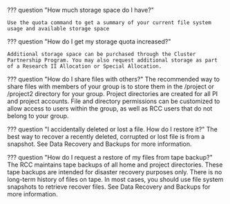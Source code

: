 ??? question "How much storage space do I have?"
    
    Use the quota command to get a summary of your current file system usage and available storage space


??? question "How do I get my storage quota increased?"

    Additional storage space can be purchased through the Cluster Partnership Program. You may also request additional storage as part of a Research II Allocation or Special Allocation.

??? question "How do I share files with others?"
    The recommended way to share files with members of your group is to store them in the /project or /project2 directory for your group. Project directories are created for all PI and project accounts. File and directory permissions can be customized to allow access to users within the group, as well as RCC users that do not belong to your group.

??? question "I accidentally deleted or lost a file. How do I restore it?"
    The best way to recover a recently deleted, corrupted or lost file is from a snapshot. See Data Recovery and Backups for more information.

??? question "How do I request a restore of my files from tape backup?"
    The RCC maintains tape backups of all home and project directories. These tape backups are intended for disaster recovery purposes only. There is no long-term history of files on tape. In most cases, you should use file system snapshots to retrieve recover files. See Data Recovery and Backups for more information.